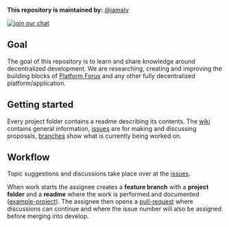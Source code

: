 **This repository is maintained by:** [@jamalv](https://github.com/jamalv)

[![join our chat](https://img.shields.io/badge/join%20chat-research-green.svg)](https://chat.forus.io/channel/research)

## Goal

The goal of this repository is to learn and share knowledge around decentralized development. We are researching, creating and improving the building blocks of [Platform Forus](https://foundation.forus.io/en/platform/) and any other fully decentralized platform/application.

## Getting started

Every project folder contains a readme describing its contents. The [wiki](https://github.com/teamforus/research-and-development/wiki) contains general information, [issues](https://github.com/teamforus/research-and-development/issues) are for making and discussing proposals, [branches](https://github.com/teamforus/research-and-development/branches/all) show what is currently being worked on. 

## Workflow

Topic suggestions and discussions take place over at the [issues](https://github.com/teamforus/research-and-development/issues).

When work starts the assignee creates a **feature branch** with a **project folder** and a **readme** where the work is  performed and documented ([example-project](https://github.com/teamforus/proofs-of-concept/tree/poc0-example/poc0-example)). The assignee then opens a [pull-request](https://github.com/teamforus/research-and-development/pulls) where discussions can continue and where the issue number will also be assigned before merging into develop. 
